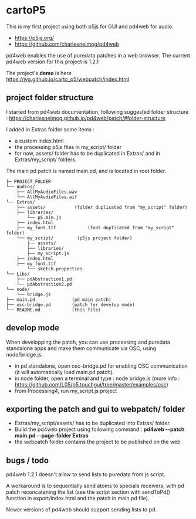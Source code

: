 # cartoP5
This is my first project using both p5js for GUI and pd4web for audio. 
* https://p5js.org/
* https://github.com/charlesneimog/pd4web
  
pd4web enables the use of puredata patches in a web browser. The current pd4web version for this project is 1.2.1

The project's **demo** is here https://jyg.github.io/carto_p5/webpatch/index.html

## project folder structure

I started from pd4web documentation, following suggested folder structure :
https://charlesneimog.github.io/pd4web/patch/#folder-structure

I added in Extras folder some items :
* a custom index.html
* the processing p5js files in my_script/ folder
* for now, assets/ folder has to be duplicated in Extras/ and in Extras/my_script/ folders.


The main pd patch is named main.pd, and is located in root folder.        

    ├─ PROJECT_FOLDER
    └── Audios/    
        ├── AllMyAudioFiles.wav    
        └── AllMyAudioFiles.aif    
    └── Extras/    
        ├── assets/	          (folder duplicated from "my_script" folder)   
        ├── libraries/    
        	└── p5.min.js    
        ├── index.html   
        ├── my_font.ttf            (font duplicated from "my_script" folder) 
        └── my_script/		   (p5js project folder) 
	        ├── assets/		       
	        ├── libraries/		       
	        ├── my_script.js	
	 	├── index.html
   		├── my_font.ttf  
	        └── sketch.properties	
    └── Libs/		       
        ├── pdAbstraction1.pd		       
        └── pdAbstraction2.pd		       
    └── node/		       
        └── bridge.js 	 	       	       
    ├── main.pd              (pd main patch)       
    ├── osc-bridge.pd        (patch for develop mode)		       
    └── README.md            (this file)	
	  
## develop mode
When developping the patch, you can use processing and puredata standalone apps and make them communicate via OSC, using node/bridge.js.             

* in pd standalone, open osc-bridge.pd for enabling OSC communication (it will automatically load main.pd patch).
* in node folder, open a terminal and type : node bridge.js (more info : https://github.com/L05/p5.touchgui/tree/master/examples/osc)
* from Processing4, run my_script.js project

## exporting the patch and gui to webpatch/ folder
* Extras/my_script/assets/ has to be duplicated into Extras/ folder.
* Build the pd4web project using following command :
__pd4web --patch main.pd  --page-folder Extras__
* the webpatch folder contains the project to be published on the web.

## bugs / todo
  
pd4web 1.2.1 doesn't allow to send lists to puredata from js script. 

A workaround is to sequentially send atoms to specials receivers, with pd patch reconcatening the list (see the script section with sendToPd() function in export/index.html and the patch in main.pd file).	

Newer versions of pd4web should support sending lists to pd.
